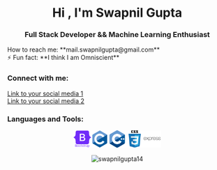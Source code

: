 <h1 style="text-align: center;">Hi , I'm Swapnil Gupta</h1>
<h3 style="text-align: center;">Full Stack Developer && Machine Learning Enthusiast</h3>

<ul style="list-style: none; padding-left: 0;">
  <li>
     How to reach me: **mail.swapnilgupta@gmail.com**
  </li>
  <li>
    ⚡ Fun fact: **I think I am Omniscient**
  </li>
</ul>

<h3 style="text-align: left;">Connect with me:</h3>

<ul style="list-style: none; padding-left: 0;">
  <li><a href="#">Link to your social media 1</a></li>
  <li><a href="#">Link to your social media 2</a></li>
</ul>

<h3 style="text-align: left;">Languages and Tools:</h3>

<div style="display: flex; flex-wrap: wrap; justify-content: center;">  <a href="https://getbootstrap.com" target="_blank" rel="noreferrer">
    <img src="https://raw.githubusercontent.com/devicons/devicon/master/icons/bootstrap/bootstrap-plain-wordmark.svg" alt="bootstrap" width="40" height="40" />
  </a>
  <a href="https://www.cprogramming.com/" target="_blank" rel="noreferrer">
    <img src="https://raw.githubusercontent.com/devicons/devicon/master/icons/c/c-original.svg" alt="c" width="40" height="40" />
  </a>
  <a href="https://www.w3schools.com/cpp/" target="_blank" rel="noreferrer">
    <img src="https://raw.githubusercontent.com/devicons/devicon/master/icons/cplusplus/cplusplus-original.svg" alt="cplusplus" width="40" height="40" />
  </a>
  <a href="https://www.w3schools.com/css/" target="_blank" rel="noreferrer">
    <img src="https://raw.githubusercontent.com/devicons/devicon/master/icons/css3/css3-original-wordmark.svg" alt="css3" width="40" height="40" />
  </a>
  <br>
  <a href="https://expressjs.com" target="_blank" rel="noreferrer">
    <img src="https://raw.githubusercontent.com/devicons/devicon/master/icons/express/express-original-wordmark.svg" alt="express" width="40" height="40" />
  </a>
  </div>

<p style="text-align: center;"><img src="https://github-readme-stats.vercel.app/api/top-langs?username=swapnilgupta14&show_icons=true&locale=en&layout=compact" alt="swapnilgupta14" /></p>


